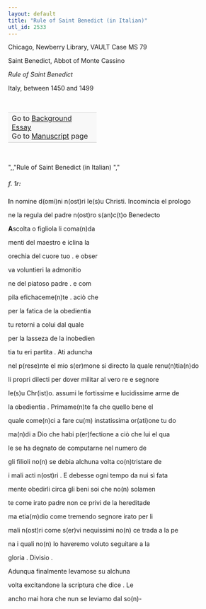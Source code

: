 ```yaml
---
layout: default
title: "Rule of Saint Benedict (in Italian)"
utl_id: 2533
---
```



Chicago, Newberry Library, VAULT Case MS 79


Saint Benedict, Abbot of Monte Cassino


*Rule of Saint Benedict*


Italy, between 1450 and 1499


 

<table border="0.5" cellpadding="1" cellspacing="1" style="width: 200px; background-color:#F8F8F8;"><tbody style="border-color:#ccc"><tr style="border-color:#ccc"><td>Go to <a href="https://centerfordigitalhumanities.github.io/Newberry-Italian-paleography/essay/007" target="_blank">Background Essay</a><br />
			Go to <a href="https://centerfordigitalhumanities.github.io/Newberry-Italian-paleography/www/record.html?id=007" target="_blank">Manuscript</a> page</td>
</tr></tbody></table>
 

",,"Rule of Saint Benedict (in Italian)
","
<h5 style="color:#555;">f. 1r:</h5>

**I**n nomine d(omi)ni n(ost)ri Ie(s)u Christi. Incomincia el prologo


ne la regula del padre n(ost)ro s(an)c(t)o Benedecto


**A**scolta o figliola li coma(n)da


menti del maestro e iclina la


orechia del cuore tuo . e obser


va voluntieri la admonitio


ne del piatoso padre . e com


pila efichaceme(n)te . aciò che


per la fatica de la obedientia


tu retorni a colui dal quale


per la lasseza de la inobedien


tia tu eri partita . Ati aduncha


nel p(rese)nte el mio s(er)mone sì directo la quale renu(n)tia(n)do


li propri dilecti per dover militar al vero re e segnore


Ie(s)u Chr(ist)o. assumi le fortissime e lucidissime arme de


la obedientia . Primame(n)te fa che quello bene el


quale come(n)ci a fare cu(m) instatissima or(ati)one tu do


ma(n)di a Dio che habi p(er)fectione a ciò che lui el qua


le se ha degnato de computarne nel numero de


gli filioli no(n) se debia alchuna volta co(n)tristare de


i mali acti n(ost)ri . E debesse ogni tempo da nui sì fata


mente obedirli circa gli beni soi che no(n) solamen


te come irato padre non ce privi de la hereditade


ma etia(m)dio come tremendo segnore irato per li


mali n(ost)ri come s(er)vi nequissimi no(n) ce trada a la pe


na i quali no(n) lo haveremo voluto seguitare a la


gloria . Divisio .


Adunqua finalmente levamose su alchuna


volta excitandone la scriptura che dice . Le


ancho mai hora che nun se leviamo dal so(n)-

